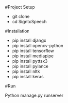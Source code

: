 #Project Setup
- git clone 
- cd SigntoSpeech

#Installation

- pip install django
- pip install opencv-python
- pip install tensorflow
- pip install mediapipe
- pip install pyttsx3
- pip install pylance
- pip install nltk
- pip install keras

#Run

Python manage.py runserver			


